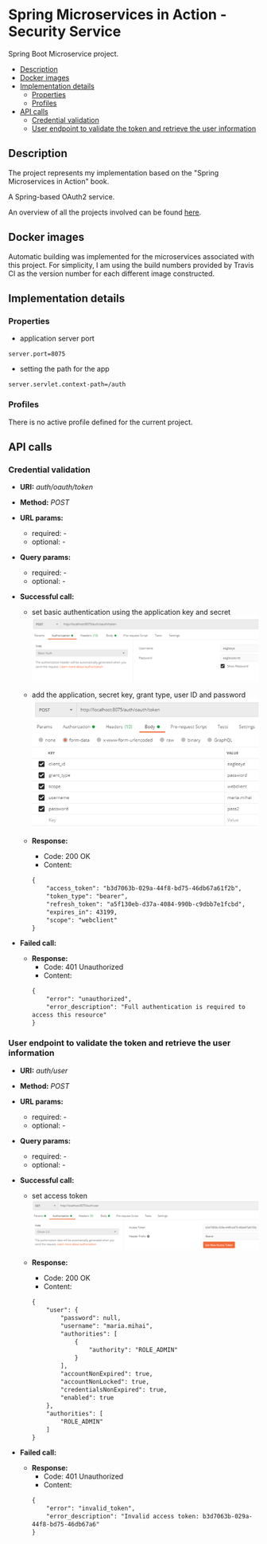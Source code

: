 
# Spring Microservices in Action - Security Service
Spring Boot Microservice project.

  - [Description](#description)
  - [Docker images](#docker-images)
  - [Implementation details](#implementation-details)
    - [Properties](#properties)
    - [Profiles](#profiles)
  - [API calls](#api-calls)
    - [Credential validation](#credential-validation)
    - [User endpoint to validate the token and retrieve the user information](#user-endpoint-to-validate-the-token-and-retrieve-the-user-information)

## Description
The project represents my implementation based on the "Spring Microservices in Action" book.

A Spring-based OAuth2 service.

An overview of all the projects involved can be found [here](https://github.com/mariamihai/sma-overview).

## Docker images
Automatic building was implemented for the microservices associated with this project.
For simplicity, I am using the build numbers provided by Travis CI as the version number for each different image constructed.

## Implementation details
### Properties
- application server port
```
server.port=8075
```
- setting the path for the app
```
server.servlet.context-path=/auth
```

### Profiles
There is no active profile defined for the current project.

## API calls
### Credential validation
 * __URI:__ _auth/oauth/token_
 
 * __Method:__ _POST_

 * __URL params:__ <br/>
    * required: - <br/>
    * optional: - <br/>
    
 * __Query params:__ <br/>
    * required: - <br/>
    * optional: - <br/>
        
 * __Successful call:__
    * set basic authentication using the application key and secret
    ![Basic Auth](src/main/resources/images/Basic%20Auth.png)
    
    * add the application, secret key, grant type, user ID and password
    ![Body](src/main/resources/images/Body.png)
    
    * __Response:__
        * Code: 200 OK <br/>
        * Content:
        ```
        {
            "access_token": "b3d7063b-029a-44f8-bd75-46db67a61f2b",
            "token_type": "bearer",
            "refresh_token": "a5f130eb-d37a-4084-990b-c9dbb7e1fcbd",
            "expires_in": 43199,
            "scope": "webclient"
        }
        ```
        
 * __Failed call:__
 
    * __Response:__
        * Code: 401 Unauthorized <br/>
        * Content:
        ```
        {
            "error": "unauthorized",
            "error_description": "Full authentication is required to access this resource"
        }
        ```

### User endpoint to validate the token and retrieve the user information
 * __URI:__ _auth/user_
 
 * __Method:__ _POST_

 * __URL params:__ <br/>
    * required: - <br/>
    * optional: - <br/>
    
 * __Query params:__ <br/>
    * required: - <br/>
    * optional: - <br/>
      
 * __Successful call:__
    * set access token
    ![Token](src/main/resources/images/Token.png)
    
    * __Response:__
        * Code: 200 OK <br/>
        * Content:
        ```
        {
            "user": {
                "password": null,
                "username": "maria.mihai",
                "authorities": [
                    {
                        "authority": "ROLE_ADMIN"
                    }
                ],
                "accountNonExpired": true,
                "accountNonLocked": true,
                "credentialsNonExpired": true,
                "enabled": true
            },
            "authorities": [
                "ROLE_ADMIN"
            ]
        }
        ```
        
 * __Failed call:__
 
    * __Response:__
        * Code: 401 Unauthorized <br/>
        * Content:
        ```
        {
            "error": "invalid_token",
            "error_description": "Invalid access token: b3d7063b-029a-44f8-bd75-46db67a6"
        }
        ```
